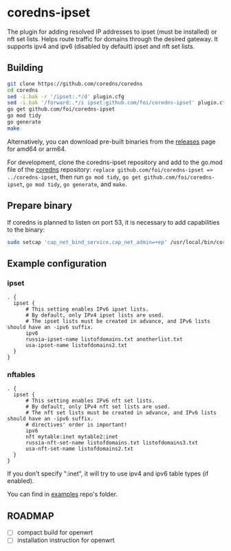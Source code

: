 # coredns-ipset

The plugin for adding resolved IP addresses to ipset (must be installed) or nft set lists. Helps route traffic for domains through the desired gateway. It supports ipv4 and ipv6 (disabled by default) ipset and nft set lists.

## Building

```bash
git clone https://github.com/coredns/coredns
cd coredns
sed -i.bak -r '/ipset:.*/d' plugin.cfg
sed -i.bak '/forward:.*/i ipset:github.com/foi/coredns-ipset' plugin.cfg
go get github.com/foi/coredns-ipset
go mod tidy
go generate
make
```

Alternatively, you can download pre-built binaries from the [releases](https://github.com/foi/coredns-ipset/releases/) page for amd64 or arm64.

For development, clone the coredns-ipset repository and add to the go.mod file of the [coredns](https://github.com/coredns/coredns) repository: `replace github.com/foi/coredns-ipset => ../coredns-ipset`, then run `go mod tidy`, `go get github.com/foi/coredns-ipset`, `go mod tidy`, `go generate`, and `make`.

## Prepare binary

If coredns is planned to listen on port 53, it is necessary to add capabilities to the binary:

```bash
sudo setcap 'cap_net_bind_service,cap_net_admin=+ep' /usr/local/bin/coredns
```

## Example configuration

### ipset

```
. {
  ipset {
      # This setting enables IPv6 ipset lists.
      # By default, only IPv4 ipset lists are used.
      # The ipset lists must be created in advance, and IPv6 lists should have an -ipv6 suffix.
      ipv6
      russia-ipset-name listofdomains.txt anotherlist.txt
      usa-ipset-name listofdomains2.txt
  }
}
```
### nftables

```
. {
  ipset {
      # This setting enables IPv6 nft set lists.
      # By default, only IPv4 nft set lists are used.
      # The nft set lists must be created in advance, and IPv6 lists should have an -ipv6 suffix.
      # directives' order is important!
      ipv6
      nft mytable:inet mytable2:inet
      russia-nft-set-name listofdomains.txt listofdomains3.txt
      usa-nft-set-name listofdomains2.txt
  }
}
```
If you don't specify ":inet", it will try to use ipv4 and ipv6 table types (if enabled).

You can find in [examples](https://github.com/foi/coredns-ipset/tree/main/examples) repo's folder.

## ROADMAP

- [ ] compact build for openwrt
- [ ] installation instruction for openwrt
